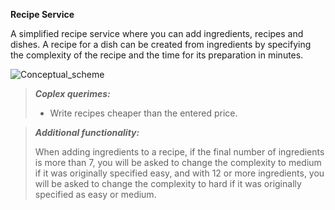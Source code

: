 **Recipe Service**

A simplified recipe service where you can add ingredients, recipes and dishes. A recipe for a dish can be created from ingredients by specifying the complexity of the recipe and the time for its preparation in minutes.

![Conceptual_scheme](https://gitlab.fit.cvut.cz/hryntmak/bi-tjv_semestral_work/-/raw/master/image_2023-10-26_19-07-30.png)

> _**Coplex querimes:**_
> 
> - Write recipes cheaper than the entered price.


> _**Additional functionality:**_
>
> When adding ingredients to a recipe, if the final number of ingredients is more than 7, you will be asked to change the complexity to medium if it was originally specified easy, and with 12 or more ingredients, you will be asked to change the complexity to hard if it was originally specified as easy or medium.
